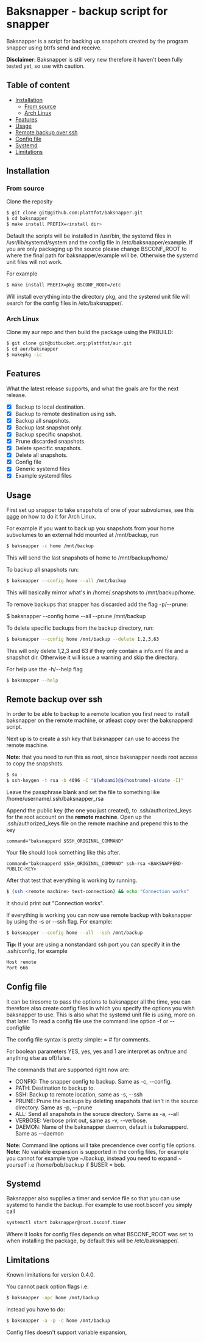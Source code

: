 # Baksnapper - backup script for snapper
Baksnapper is a script for backing up snapshots created by the program snapper using btrfs send and receive.

**Disclaimer**: Baksnapper is still very new therefore it haven't been fully tested yet, so use with caution.

## Table of content
- [Installation](#installation)
  - [From source](#from-source)
  - [Arch Linux](#arch-linux)
- [Features](#features)
- [Usage](#usage)
- [Remote backup over ssh](#remote-backup-over-ssh)
- [Config file](#config-file)
- [Systemd]($systemd)
- [Limitations](#limitations)

## Installation

### From source
Clone the reposity
```bash
$ git clone git@github.com:plattfot/baksnapper.git
$ cd baksnapper
$ make install PREFIX=<install dir>
```

Default the scripts will be installed in /usr/bin, the systemd files
in /usr/lib/systemd/system and the config file in /etc/baksnapper/example. If
you are only packaging up the source please change BSCONF_ROOT to
where the final path for baksnapper/example will be. Otherwise the
systemd unit files will not work.

For example
```bash
$ make install PREFIX=pkg BSCONF_ROOT=/etc
```

Will install everything into the directory pkg, and the systemd unit
file will search for the config files in /etc/baksnapper/. 

### Arch Linux
Clone my aur repo and then build the package using the PKBUILD:
```bash
$ git clone git@bitbucket.org:plattfot/aur.git
$ cd aur/baksnapper
$ makepkg -ic
```
## Features
What the latest release supports, and what the goals are for the next
release.

- [x] Backup to local destination.
- [x] Backup to remote destination using ssh.
- [x] Backup all snapshots.
- [x] Backup last snapshot only.
- [x] Backup specific snapshot.
- [x] Prune discarded snapshots.
- [x] Delete specific snapshots.
- [x] Delete all snapshots.
- [x] Config file
- [x] Generic systemd files
- [x] Example systemd files
## Usage

First set up snapper to take snapshots of one of your subvolumes, see
this [page](https://wiki.archlinux.org/index.php/Snapper) on how to do
it for Arch Linux.

For example if you want to back up you snapshots from your home
subvolumes to an external hdd mounted at /mnt/backup, run

```bash
$ baksnapper -c home /mnt/backup
```

This will send the last snapshots of home to
/mnt/backup/home/<snapshot nr>

To backup all snapshots run:
```bash
$ baksnapper --config home --all /mnt/backup
```

This will basically mirror what's in /home/.snapshots to
/mnt/backup/home.

To remove backups that snapper has discarded add the flag -p/--prune:

$ baksnapper --config home --all --prune /mnt/backup

To delete specific backups from the backup directory, run:

```bash
$ baksnapper --config home /mnt/backup --delete 1,2,3,63 
```

This will only delete 1,2,3 and 63 if they only contain a info.xml
file and a snapshot dir. Otherwise it will issue a warning and skip
the directory.

For help use the -h/--help flag
```bash
$ baksnapper --help
```
## Remote backup over ssh

In order to be able to backup to a remote location you first need to
install baksnapper on the remote machine, or atleast copy over the
baksnapperd script.

Next up is to create a ssh key that baksnapper can use to access the
remote machine.

**Note:** that you need to run this as root, since baksnapper needs
root access to copy the snapshots.

```bash
$ su -
$ ssh-keygen -t rsa -b 4096 -C "$(whoami)@$(hostname)-$(date -I)"
```

Leave the passphrase blank and set the file to something like
/home/username/.ssh/baksnapper_rsa

Append the public key (the one you just created), to
.ssh/authorized_keys for the root account on the **remote machine**.
Open up the .ssh/authorized_keys file on the remote machine and
prepend this to the key

```
command="baksnapperd $SSH_ORIGINAL_COMMAND"
```

Your file should look something like this after.
```
command="baksnapperd $SSH_ORIGINAL_COMMAND" ssh-rsa <BAKSNAPPERD-PUBLIC-KEY>
```

After that test that everything is working by running.
```bash
$ (ssh <remote machine> test-connection) && echo "Connection works"
```

It should print out "Connection works".

If everything is working you can now use remote backup with baksnapper
by using the -s or --ssh flag. For example:

```bash
$ baksnapper --config home --all --ssh /mnt/backup 
```

**Tip:** If your are using a nonstandard ssh port you can specify it in the .ssh/config, for example
```bash
Host remote
Port 666
```
## Config file

It can be tiresome to pass the options to baksnapper all the time, you
can therefore also create config files in which you specify the
options you wish baksnapper to use. This is also what the systemd unit
file is using, more on that later.
To read a config file use the command line option -f <conf> or --configfile <conf>

The config file syntax is pretty simple: <COMMAND> = <VALUE>
\# for comments.

For boolean parameters YES, yes, yes and 1 are interpret as on/true and
anything else as off/false.

The commands that are supported right now are:
* CONFIG: The snapper config to backup. Same as -c, --config.
* PATH: Destination to backup to.
* SSH: Backup to remote location, same as -s, --ssh
* PRUNE: Prune the backups by deleting snapshots that isn't in the source directory.
       Same as -p, --prune
* ALL: Send all snapshots in the soruce directory. Same as -a, --all
* VERBOSE: Verbose print out, same as -v, --verbose.
* DAEMON: Name of the baksnapper daemon, default is baksnapperd. Same as --daemon

**Note:** Command line options will take precendence over config file options.
**Note:** No variable expansion is supported in the config files, for
example you cannot for example type ~/backup, instead you need to
expand ~ yourself i.e /home/bob/backup if $USER = bob.

## Systemd

Baksnapper also supplies a timer and service file so that you can use
systemd to handle the backup. 
For example to use root.bsconf you simply call

```bash
systemctl start baksnapper@root.bsconf.timer
```

Where it looks for config files depends on what BSCONF_ROOT was set to
when installing the package, by default this will be /etc/baksnapper/. 

## Limitations

Known limitations for version 0.4.0.

You cannot pack option flags i.e:

```bash
$ baksnapper -apc home /mnt/backup
```

instead you have to do:

```bash
$ baksnapper -a -p -c home /mnt/backup
```

Config files doesn't support variable expansion,



